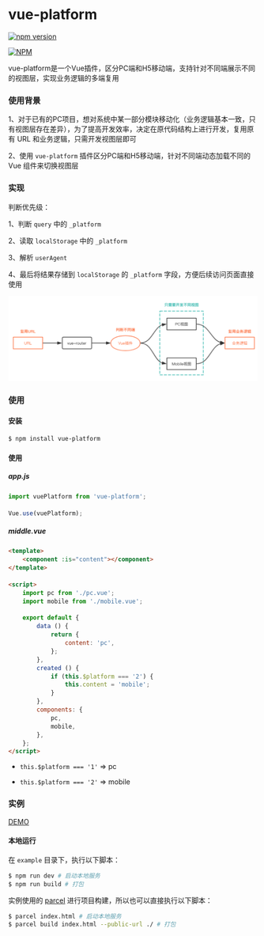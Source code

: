 # vue-platform

[![npm version](https://badge.fury.io/js/vue-platform.svg)](https://badge.fury.io/js/vue-platform)

[![NPM](https://nodei.co/npm/vue-platform.png?downloads=true&downloadRank=true&stars=true)](https://nodei.co/npm/vue-platform/)

vue-platform是一个Vue插件，区分PC端和H5移动端，支持针对不同端展示不同的视图层，实现业务逻辑的多端复用

### 使用背景

1、对于已有的PC项目，想对系统中某一部分模块移动化（业务逻辑基本一致，只有视图层存在差异），为了提高开发效率，决定在原代码结构上进行开发，复用原有 URL 和业务逻辑，只需开发视图层即可

2、使用 `vue-platform` 插件区分PC端和H5移动端，针对不同端动态加载不同的 Vue 组件来切换视图层

### 实现

判断优先级：

1、判断 `query` 中的 `_platform`

2、读取 `localStorage` 中的 `_platform`

3、解析 `userAgent`

4、最后将结果存储到 `localStorage` 的 `_platform` 字段，方便后续访问页面直接使用

<p align="left">
    <img width="600px" src="./screenshot/vue-platform.png">
</p>

### 使用

#### 安装

``` bash
$ npm install vue-platform
```

#### 使用

##### app.js

``` js
import vuePlatform from 'vue-platform';

Vue.use(vuePlatform);
```

##### middle.vue

``` html
<template>
    <component :is="content"></component>
</template>

<script>
    import pc from './pc.vue';
    import mobile from './mobile.vue';

    export default {
        data () {
            return {
                content: 'pc',
            };
        },
        created () {
            if (this.$platform === '2') {
                this.content = 'mobile';
            }
        },
        components: {
            pc,
            mobile,
        },
    };
</script>
```

* `this.$platform === '1'` => pc

* `this.$platform === '2'` => mobile

### 实例

[DEMO](https://hujiaohj.github.io/vue-platform/example/dist/index.html)

#### 本地运行

在 `example` 目录下，执行以下脚本：

``` bash
$ npm run dev # 启动本地服务
$ npm run build # 打包
```

实例使用的 [parcel](https://en.parceljs.org/) 进行项目构建，所以也可以直接执行以下脚本：

``` bash
$ parcel index.html # 启动本地服务
$ parcel build index.html --public-url ./ # 打包
```